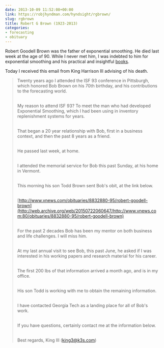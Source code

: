```yaml
---
date: 2013-10-09 11:52:08+00:00
link: https://robjhyndman.com/hyndsight/rgbrown/
slug: rgbrown
title: Robert G Brown (1923-2013)
categories:
- forecasting
- obituary
---
```


Robert Goodell Brown was the father of exponential smoothing. He died last week at the age of 90. While I never met him, I was indebted to him for exponential smoothing and his practical and insightful [books](http://www.amazon.com/Smoothing-Forecasting-Prediction-Discrete-Editions/dp/0486495922/?tag=prorobjhyn-20).

Today I received this email from King Harrison III advising of his death.<!-- more -->

>Twenty years ago I attended the ISF 93 conference in Pittsburgh, which honored Bob Brown on his 70th birthday, and his contributions to the forecasting world.<br><br>
>
>My reason to attend ISF 93? To meet the man who had developed Exponential Smoothing, which I had been using in inventory replenishment systems for years.<br><br>
>
>That began a 20 year relationship with Bob, first in a business context, and then the past 8 years as a friend.<br><br>
>
>He passed last week, at home.<br><br>
>
>I attended the memorial service for Bob this past Sunday, at his home in Vermont.<br><br>
>
>This morning his son Todd Brown sent Bob's obit, at the link below.<br><br>
>
>[http://www.vnews.com/obituaries/8832880-95/robert-goodell-brown](http://web.archive.org/web/20150722060647/http://www.vnews.com:80/obituaries/8832880-95/robert-goodell-brown)<br><br>
>
>For the past 2 decades Bob has been my mentor on both business and life challenges. I will miss him.<br><br>
>
>At my last annual visit to see Bob, this past June, he asked if I was interested in his working papers and research material for his career.<br><br>
>
>The first 200 lbs of that information arrived a month ago, and is in my office.<br><br>
>
>His son Todd is working with me to obtain the remaining information.<br><br>
>
>I have contacted Georgia Tech as a landing place for all of Bob's work.<br><br>
>
>If you have questions, certainly contact me at the information below.<br><br>
>
>Best regards,
>King III ([king3@k3s.com](mailto:king3@k3s.com))

